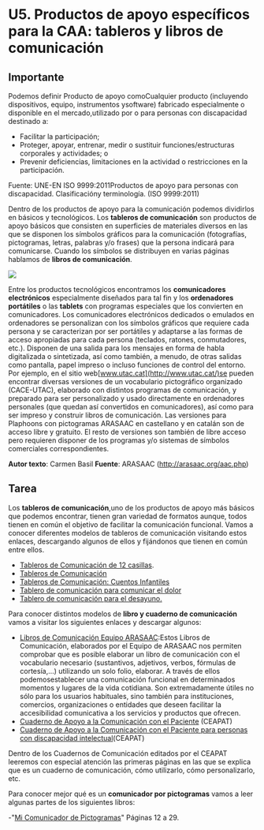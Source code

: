 
# U5. Productos de apoyo específicos para la CAA: tableros y libros de comunicación

## Importante

Podemos definir Producto de apoyo comoCualquier producto (incluyendo dispositivos, equipo, instrumentos ysoftware) fabricado especialmente o disponible en el mercado,utilizado por o para personas con discapacidad destinado a:

- Facilitar la participación;
- Proteger, apoyar, entrenar, medir o sustituir funciones/estructuras corporales y actividades; o
- Prevenir deficiencias, limitaciones en la actividad o restricciones en la participación.

Fuente: UNE-EN ISO 9999:2011Productos de apoyo para personas con discapacidad. Clasificacióny terminología. (ISO 9999:2011)

Dentro de los productos de apoyo para la comunicación podemos dividirlos en básicos y tecnológicos. Los **tableros de comunicación** son productos de apoyo básicos que consisten en superficies de materiales diversos en las que se disponen los símbolos gráficos para la comunicación (fotografías, pictogramas, letras, palabras y/o frases) que la persona indicará para comunicarse. Cuando los símbolos se distribuyen en varias páginas hablamos de **libros de comunicación**.

![](http://arasaac.org/images/comunicador_1.png)

Entre los productos tecnológicos encontramos los **comunicadores electrónicos** especialmente diseñados para tal fin y los **ordenadores portátiles** o las **tablets** con programas especiales que los convierten en comunicadores. Los comunicadores electrónicos dedicados o emulados en ordenadores se personalizan con los símbolos gráficos que requiere cada persona y se caracterizan por ser portátiles y adaptarse a las formas de acceso apropiadas para cada persona (teclados, ratones, conmutadores, etc.). Disponen de una salida para los mensajes en forma de habla digitalizada o sintetizada, así como también, a menudo, de otras salidas como pantalla, papel impreso o incluso funciones de control del entorno. Por ejemplo, en el sitio web[www.utac.cat](http://www.utac.cat/)se pueden encontrar diversas versiones de un vocabulario pictográfico organizado (CACE-UTAC), elaborado con distintos programas de comunicación, y preparado para ser personalizado y usado directamente en ordenadores personales (que quedan así convertidos en comunicadores), así como para ser impreso y construir libros de comunicación. Las versiones para Plaphoons con pictogramas ARASAAC en castellano y en catalán son de acceso libre y gratuito. El resto de versiones son también de libre acceso pero requieren disponer de los programas y/o sistemas de símbolos comerciales correspondientes.

**Autor texto**: Carmen Basil **Fuente**: ARASAAC (http://arasaac.org/aac.php)

## Tarea

Los **tableros de comunicación**,uno de los productos de apoyo más básicos que podemos encontrar, tienen gran variedad de formatos aunque, todos tienen en común el objetivo de facilitar la comunicación funcional. Vamos a conocer diferentes modelos de tableros de comunicación visitando estos enlaces, descargando algunos de ellos y fijándonos que tienen en común entre ellos.

- [Tableros de Comunicación de 12 casillas](http://arasaac.org/materiales.php?id_material=224).
- [Tableros de Comunicación](http://arasaac.org/materiales.php?id_material=678)
- [Tableros de Comunicación: Cuentos Infantiles](http://arasaac.org/materiales.php?id_material=58)
- [Tablero de comunicación para comunicar el dolor](http://arasaac.org/materiales.php?id_material=805)
- [Tablero de comunicación para el desayuno.](http://arasaac.org/materiales.php?id_material=704)

Para conocer distintos modelos de **libro y cuaderno de comunicación** vamos a visitar los siguientes enlaces y descargar algunos:

- [Libros de Comunicación Equipo ARASAAC](http://arasaac.org/materiales.php?id_material=553):Estos Libros de Comunicación, elaborados por el Equipo de ARASAAC nos permiten comprobar que es posible elaborar un libro de comunicación con el vocabulario necesario (sustantivos, adjetivos, verbos, fórmulas de cortesía,...) utilizando un solo folio, elaborar. A través de ellos podemosestablecer una comunicación funcional en determinados momentos y lugares de la vida cotidiana. Son extremadamente útiles no sólo para los usuarios habituales, sino también para instituciones, comercios, organizaciones o entidades que deseen facilitar la accesibilidad comunicativa a los servicios y productos que ofrecen.
- [Cuaderno de Apoyo a la Comunicación con el Paciente](http://www.ceapat.es/InterPresent1/groups/imserso/documents/binario/cuadernoapoyocomunicacion.pdf) (CEAPAT)
- [Cuaderno de Apoyo a la Comunicación con el Paciente para personas con discapacidad intelectual](http://www.ceapat.es/InterPresent1/groups/imserso/documents/binario/cuadernoapoyointelectual.pdf)(CEAPAT)

Dentro de los Cuadernos de Comunicación editados por el CEAPAT leeremos con especial atención las primeras páginas en las que se explica que es un cuaderno de comunicación, cómo utilizarlo, cómo personalizarlo, etc.

Para conocer mejor qué es un **comunicador por pictogramas** vamos a leer algunas partes de los siguientes libros:

-"[Mi Comunicador de Pictogramas](http://www.ceapat.es/InterPresent2/groups/imserso/documents/binario/mcomu_pictogramas.pdf)" Páginas 12 a 29.

